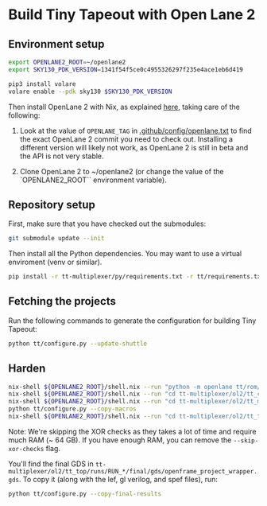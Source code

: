 # Build Tiny Tapeout with Open Lane 2

## Environment setup

```bash
export OPENLANE2_ROOT=~/openlane2
export SKY130_PDK_VERSION=1341f54f5ce0c4955326297f235e4ace1eb6d419

pip3 install volare
volare enable --pdk sky130 $SKY130_PDK_VERSION
```

Then install OpenLane 2 with Nix, as explained [here](https://openlane2.readthedocs.io/en/latest/getting_started/nix_installation/index.html), taking care of the following:

1. Look at the value of `OPENLANE_TAG` in [.github/config/openlane.txt](.github/config/openlane.txt) to find the exact OpenLane 2 commit you need to check out. Installing a different version will likely not work, as OpenLane 2 is still in beta and the API is not very stable.

2. Clone OpenLane 2 to ~/openlane2 (or change the value of the `OPENLANE2_ROOT`` environment variable).

## Repository setup

First, make sure that you have checked out the submodules:

```bash
git submodule update --init
```

Then install all the Python dependencies. You may want to use a virtual enviroment (venv or similar).

```bash
pip install -r tt-multiplexer/py/requirements.txt -r tt/requirements.txt
```

## Fetching the projects

Run the following commands to generate the configuration for building Tiny Tapeout:

```bash
python tt/configure.py --update-shuttle
```

## Harden

```bash
nix-shell ${OPENLANE2_ROOT}/shell.nix --run "python -m openlane tt/rom/config.json"
nix-shell ${OPENLANE2_ROOT}/shell.nix --run "cd tt-multiplexer/ol2/tt_ctrl && python build.py"
nix-shell ${OPENLANE2_ROOT}/shell.nix --run "cd tt-multiplexer/ol2/tt_mux && python build.py"
python tt/configure.py --copy-macros
nix-shell ${OPENLANE2_ROOT}/shell.nix --run "cd tt-multiplexer/ol2/tt_top && python build.py --skip-xor-checks"
```

Note: We're skipping the XOR checks as they takes a lot of time and require much RAM (~ 64 GB). If you have enough RAM, you can remove the `--skip-xor-checks` flag.

You'll find the final GDS in `tt-multiplexer/ol2/tt_top/runs/RUN_*/final/gds/openframe_project_wrapper.gds`. To copy it (along with the lef, gl verilog, and spef files), run:

```bash
python tt/configure.py --copy-final-results
```
